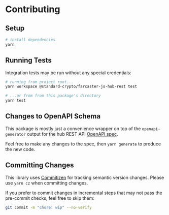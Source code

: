 # Contributing

## Setup

```sh
# install dependencies
yarn
```

## Running Tests

Integration tests may be run without any special credentials:

```sh
# running from project root...
yarn workspace @standard-crypto/farcaster-js-hub-rest test

# ...or from from this package's directory
yarn test
```

## Changes to OpenAPI Schema

This package is mostly just a convenience wrapper on top of the `openapi-generator` output
for the hub REST API [OpenAPI spec](./src/openapi/spec.yaml).

Feel free to make any changes to the spec, then `yarn generate` to produce the new code.

## Committing Changes

This library uses [Commitizen](https://commitizen-tools.github.io/commitizen/) for tracking semantic version changes.
Please use `yarn cz` when committing changes.

If you prefer to commit changes in incremental steps that may not pass the pre-commit checks, feel free to skip them:

```sh
git commit -m "chore: wip" --no-verify
```
